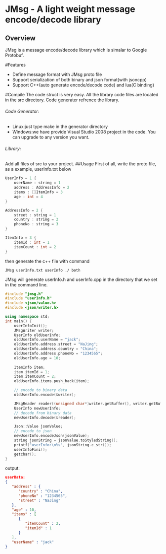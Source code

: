 JMsg - A light weight message encode/decode library
================================
Overview
--------------------------------
JMsg is a message encode/decode library which is simalar to Google Protobuf.

#Features
* Define message format with JMsg proto file
* Support serialization of both binary and json format(with jsoncpp)
* Support C++(auto generate encode/decode code) and lua(C binding)

#Compile
The code struct is very easy. All the library code files are located in the src directory. Code generater refrence the library.
###### Code Generator:
* Linux:just type make in the generator directory
* Windows:we have provide Visual Studio 2008 project in the code. You can upgrade to any version you want.

###### Library:
Add all files  of src to your project.
##Usage
First of all, write the proto file, as a example, userInfo.txt below
````c++
UserInfo = 1 {
    userName : string = 1
    address : AddressInfo = 2
    items : []ItemInfo = 3
    age : int = 4
}

AddressInfo = 2 {
    street : string = 1
    country : string = 2
    phoneNo : string = 3
}

ItemInfo = 3 {
    itemId : int = 1
    itemCount : int = 2
}
````

then generate the c++ file with command
````
JMsg userInfo.txt userInfo ./ both
````
JMsg will generate userInfo.h and userInfo.cpp in the directory that we set in the command line.
````C++
#include "jmsg.h"
#include "userInfo.h"
#include <json/value.h>
#include <json/writer.h>

using namespace std;
int main() {
    userInfoInit();
    JMsgWriter writer;
    UserInfo oldUserInfo;
    oldUserInfo.userName = "jack";
    oldUserInfo.address.street = "NaJing";
    oldUserInfo.address.country = "China";
    oldUserInfo.address.phoneNo = "1234565";
    oldUserInfo.age = 10; 
    
    ItemInfo item;
    item.itemId = 1;
    item.itemCount = 2;
    oldUserInfo.items.push_back(item);

    // encode to binary data
    oldUserInfo.encode(&writer);

    JMsgReader reader((unsigned char*)writer.getBuffer(), writer.getBufferLen());
    UserInfo newUserInfo;
    // decode from binary data
    newUserInfo.decode(&reader);

    Json::Value jsonValue;
    // encode to json
    newUserInfo.encodeJson(jsonValue);
    string jsonString = jsonValue.toStyledString();
    printf("userInfo:\n%s", jsonString.c_str());
    userInfoFini();
    getchar();
}
````
output:
````json
userData:
{
   "address" : {
      "country" : "China",
      "phoneNo" : "1234565",
      "street" : "NaJing"
   },
   "age" : 10,
   "items" : [
      {
         "itemCount" : 2,
         "itemId" : 1
      }
   ],
   "userName" : "jack"
}
````

